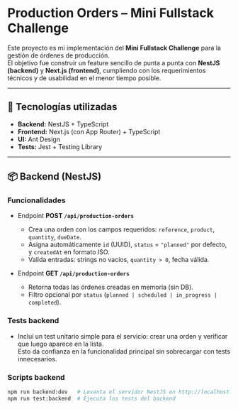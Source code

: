 # Production Orders – Mini Fullstack Challenge

Este proyecto es mi implementación del **Mini Fullstack Challenge** para la gestión de órdenes de producción.  
El objetivo fue construir un feature sencillo de punta a punta con **NestJS (backend)** y **Next.js (frontend)**, cumpliendo con los requerimientos técnicos y de usabilidad en el menor tiempo posible.

---

## 🚀 Tecnologías utilizadas
- **Backend:** NestJS + TypeScript
- **Frontend:** Next.js (con App Router) + TypeScript
- **UI:** Ant Design
- **Tests:** Jest + Testing Library

---

## 📦 Backend (NestJS)

### Funcionalidades
- Endpoint **POST `/api/production-orders`**  
  - Crea una orden con los campos requeridos: `reference`, `product`, `quantity`, `dueDate`.  
  - Asigna automáticamente `id` (UUID), `status` = `"planned"` por defecto, y `createdAt` en formato ISO.  
  - Valida entradas: strings no vacíos, `quantity > 0`, fecha válida.

- Endpoint **GET `/api/production-orders`**  
  - Retorna todas las órdenes creadas en memoria (sin DB).  
  - Filtro opcional por `status` (`planned | scheduled | in_progress | completed`).

### Tests backend
- Incluí un test unitario simple para el servicio: crear una orden y verificar que luego aparece en la lista.  
  Esto da confianza en la funcionalidad principal sin sobrecargar con tests innecesarios.

### Scripts backend
```bash
npm run backend:dev   # Levanta el servidor NestJS en http://localhost:3001/api
npm run test:backend  # Ejecuta los tests del backend
